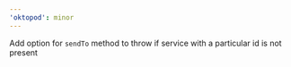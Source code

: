 ```yaml
---
'oktopod': minor
---
```


Add option for `sendTo` method to throw if service with a particular id is not present
